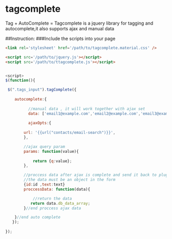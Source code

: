 # tagcomplete
Tag + AutoComplete = Tagcomplete is a jquery library for tagging and autocomplete,it also supports ajax and manual data

##Instruction:
###Include the scripts into your page

```html
<link rel='stylesheet' href='/path/to/tagcomplete.material.css' />

<script src='/path/to/jquery.js'></script>
<script src='/path/to/ttagcomplete.js'></script>
```

```javascript

<script>
$(function(){

 $(".tags_input").tagComplete({
	
	autocomplete:{
					
          //manual data , it will work together with ajax set
          data: ['email1@example.com','email2@example.com','email3@example.com'],
          
          ajaxOpts:{
						
		url: '{{url("contacts/email-search")}}',
		},

		//ajax query param
		params: function(value){
						
			return {q:value};
		},

		//proccess data after ajax is complete and send it back to plugin
		//the data must be an object in the form 
		{id:id ,text:text}
		proccessData: function(data){

		    //return the data
		   return data.db_data_array;
		}//end proccess ajax data

	}//end auto complete 
   });
   
});
```
